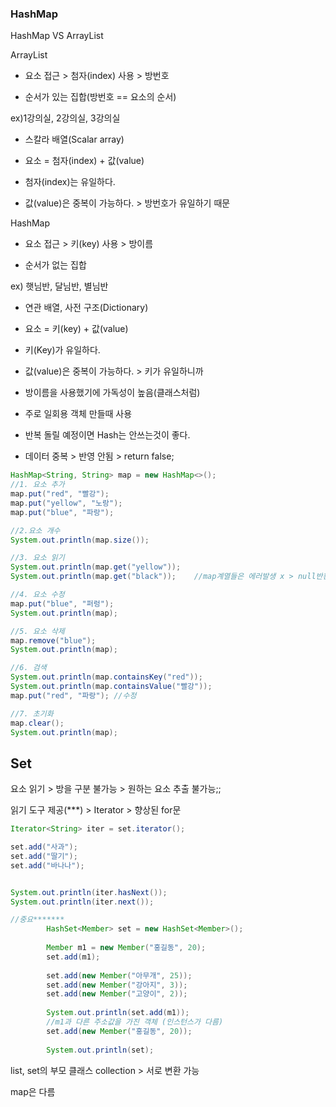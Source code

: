 ### HashMap

HashMap VS ArrayList

ArrayList

- 요소 접근 > 첨자(index) 사용 > 방번호

- 순서가 있는 집합(방번호 == 요소의 순서)

ex)1강의실, 2강의실, 3강의실

- 스칼라 배열(Scalar array)

- 요소 = 첨자(index) + 값(value)

- 첨자(index)는 유일하다.

- 값(value)은 중복이 가능하다. > 방번호가 유일하기 때문

HashMap

- 요소 접근 > 키(key) 사용 > 방이름

- 순서가 없는 집합

ex) 햇님반, 달님반, 별님반

- 연관 배열, 사전 구조(Dictionary)

- 요소 = 키(key) + 값(value)

- 키(Key)가 유일하다.

- 값(value)은 중복이 가능하다. > 키가 유일하니까

- 방이름을 사용했기에 가독성이 높음(클래스처럼)

- 주로 일회용 객체 만들때 사용

- 반복 돌릴 예정이면 Hash는 안쓰는것이 좋다.

- 데이터 중복 > 반영 안됨 > return false;

```java
HashMap<String, String> map = new HashMap<>();
//1. 요소 추가
map.put("red", "빨강");
map.put("yellow", "노랑");
map.put("blue", "파랑");

//2.요소 개수
System.out.println(map.size());

//3. 요소 읽기
System.out.println(map.get("yellow"));
System.out.println(map.get("black"));    //map계열들은 에러발생 x > null반환

//4. 요소 수정
map.put("blue", "퍼렁");
System.out.println(map);

//5. 요소 삭제
map.remove("blue");
System.out.println(map);

//6. 검색
System.out.println(map.containsKey("red"));
System.out.println(map.containsValue("빨강"));
map.put("red", "파랑"); //수정

//7. 초기화
map.clear();
System.out.println(map);
```





## Set

요소 읽기 > 방을 구분 불가능 > 원하는 요소 추출 불가능;;

읽기 도구 제공(***)  > Iterator > 향상된 for문

```java
Iterator<String> iter = set.iterator();

set.add("사과");
set.add("딸기");
set.add("바나나");


System.out.println(iter.hasNext());
System.out.println(iter.next());
```

```java
//중요*******
		HashSet<Member> set = new HashSet<Member>();
		
		Member m1 = new Member("홍길동", 20);
		set.add(m1);
		
		set.add(new Member("아무개", 25));
		set.add(new Member("강아지", 3));
		set.add(new Member("고양이", 2));
		
		System.out.println(set.add(m1));
		//m1과 다른 주소값을 가진 객체	(인스턴스가 다름)
		set.add(new Member("홍길동", 20));
		
		System.out.println(set);
```



list, set의 부모 클래스 collection > 서로 변환 가능

map은 다름

